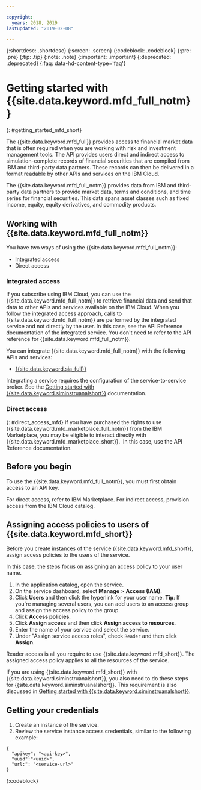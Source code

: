 ```yaml
---

copyright:
  years: 2018, 2019
lastupdated: "2019-02-08"

---
```

<!-- {:new_window: target="_blank"} -->
{:shortdesc: .shortdesc}
{:screen: .screen}
{:codeblock: .codeblock}
{:pre: .pre}
{:tip: .tip}
{:note: .note}
{:important: .important}
{:deprecated: .deprecated}
{:faq: data-hd-content-type='faq'}

<!-- I will need to change xref references from SimulatedInstrumentAnalytics to simulated-instrument-analytics once the name change occurs-->

# Getting started with {{site.data.keyword.mfd_full_notm}}
{: #getting_started_mfd_short}

The {{site.data.keyword.mfd_full}} provides access to financial market data that is often required
when you are working with risk and investment management tools. The API provides users direct and
indirect access to simulation-complete records of financial securities that are compiled from IBM
and third-party data partners. These records can then be delivered in a format readable by other APIs
and services on the IBM Cloud.

The {{site.data.keyword.mfd_full_notm}} provides data from IBM and third-party data partners to provide
market data, terms and conditions, and time series for financial securities. This data spans
asset classes such as fixed income, equity, equity derivatives, and commodity products. 

## Working with {{site.data.keyword.mfd_full_notm}}
You have two ways of using the {{site.data.keyword.mfd_full_notm}}:
* Integrated access
* Direct access

### Integrated access
If you subscribe using IBM Cloud, you can use the {{site.data.keyword.mfd_full_notm}} to retrieve financial data and send that data to other APIs and services available on the IBM Cloud.
When you follow the integrated access approach, calls to {{site.data.keyword.mfd_full_notm}} are performed by the integrated service and not directly by the user.
In this case, see the API Reference documentation of the integrated service.
You don't need to refer to the API reference for {{site.data.keyword.mfd_full_notm}}.

You can integrate {{site.data.keyword.mfd_full_notm}} with the following APIs and services:
* [{{site.data.keyword.sia_full}}](/docs/services/simulated-instrument-analytics/index.html)
<!-- * [{{site.data.keyword.sia_full}}](/docs/services/simulated-instrument-analytics?topic=simulated-instrument-analytics-getting_started_siminstruanalshort)-->

Integrating a service requires the configuration of the service-to-service broker.
See the [Getting started with {{site.data.keyword.siminstruanalshort}}](/docs/services/simulated-instrument-analytics/index.html) documentation.
<!--See the [Getting started with {{site.data.keyword.siminstruanalshort}}](/docs/services/simulated-instrument-analytics?topic=simulated-instrument-analytics-getting_started_siminstruanalshort) documentation.-->

### Direct access
{: #direct_access_mfd}
If you have purchased the rights to use {{site.data.keyword.mfd_marketplace_full_notm}} from the IBM Marketplace, you may be eligible to interact directly with {{site.data.keyword.mfd_marketplace_short}}.  In this case, use the API Reference documentation.

<!--
If you subscribe by means of IBM Cloud, you can use the {{site.data.keyword.mfd_short}} service to retrieve financial data and then send it to the {{site.data.keyword.siminstruanalshort}} service for simulation and calculation. In this case, you do not interact with the {{site.data.keyword.mfd_short}} service directly. The {{site.data.keyword.siminstruanalshort}} service connects to the {{site.data.keyword.mfd_short}} service when you submit requests to the {{site.data.keyword.siminstruanalshort}} service.
See the documentation for {{site.data.keyword.siminstruanalshort}} about how to submit requests to {{site.data.keyword.siminstruanalshort}}.
-->

## Before you begin

To use the {{site.data.keyword.mfd_full_notm}}, you must first obtain access to an API key.

For direct access, refer to IBM Marketplace.
For indirect access, provision access from the IBM Cloud catalog. <!--Can we link to MFD in IBM Cloud catalog? Not yet.-->

<!-- If you plan on using {{site.data.keyword.mfd_full_notm}} with other APIs and services on the IBM Cloud, such  as the {{site.data.keyword.sia_full_notm}}, see [Getting started with {{site.data.keyword.mfd_short}}](/docs/services/managed-financial-data/index.html). -->


## Assigning access policies to users of {{site.data.keyword.mfd_short}}

Before you create instances of the service {{site.data.keyword.mfd_short}}, assign access policies to the users of the service.

In this case, the steps focus on assigning an access policy to your user name.

1. In the application catalog, open the service.
2. On the service dashboard, select **Manage** > **Access (IAM)**.
3. Click **Users** and then click the hyperlink for your user name. **Tip**: If you're managing several users, you can add users to an access group and assign the access policy to the group.
4. Click **Access policies**.
5. Click **Assign access** and then click **Assign access to resources**.
6. Enter the name of your service and select the service.
7. Under "Assign service access roles", check `Reader` and then click **Assign**.

Reader access is all you require to use {{site.data.keyword.mfd_short}}.
The assigned access policy applies to all the resources of the service.

If you are using {{site.data.keyword.mfd_short}} with {{site.data.keyword.siminstruanalshort}}, you also need to do these steps for {{site.data.keyword.siminstruanalshort}}.
This requirement is also discussed in [Getting started with {{site.data.keyword.siminstruanalshort}}](/docs/services/simulated-instrument-analytics/index.html).
<!--This requirement is also discussed in [Getting started with {{site.data.keyword.siminstruanalshort}}](/docs/services/simulated-instrument-analytics?topic=simulated-instrument-analytics-getting_started_siminstruanalshort).-->



## Getting your credentials

1. Create an instance of the service.
2. Review the service instance access credentials, similar to the following example:

```
{
  "apikey": "<api-key>",
  "uuid":"<uuid>",
  "url:": "<service-url>"
}
```
{:codeblock}
